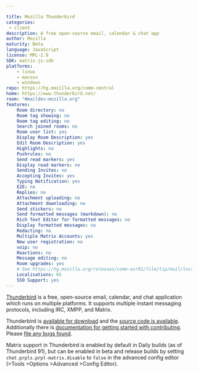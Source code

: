 ```yaml
---

title: Mozilla Thunderbird
categories:
 - client
description: A free open-source email, calendar & chat app
author: Mozilla
maturity: Beta
language: JavaScript
license: MPL-2.0
SDK: matrix-js-sdk
platforms:
    - linux
    - macosx
    - windows
repo: https://hg.mozilla.org/comm-central
home: https://www.thunderbird.net/
room: "#maildev:mozilla.org"
features:
    Room directory: no
    Room tag showing: no
    Room tag editing: no
    Search joined rooms: no
    Room user list: yes
    Display Room Description: yes
    Edit Room Description: yes
    Highlights: no
    Pushrules: no
    Send read markers: yes
    Display read markers: no
    Sending Invites: no
    Accepting Invites: yes
    Typing Notification: yes
    E2E: no
    Replies: no
    Attachment uploading: no
    Attachment downloading: no
    Send stickers: no
    Send formatted messages (markdown): no
    Rich Text Editor for formatted messages: no
    Display formatted messages: no
    Redacting: no
    Multiple Matrix Accounts: yes
    New user registration: no
    voip: no
    Reactions: no
    Message editing: no
    Room upgrades: yes
    # See https://hg.mozilla.org/releases/comm-esr91/file/tip/mail/locales/l10n-changesets.json
    Localisations: 65
    SSO Support: yes
---
```


[Thunderbird](https://www.thunderbird.net/) is a free, open-source email, calendar, and chat application which runs on multiple platforms. It supports multiple instant messaging protocols, including IRC, XMPP, and Matrix.

Thunderbird is [available for download](https://www.thunderbird.net/) and the [source code is available](https://hg.mozilla.org/comm-central). Additionally there is [documentation for getting started with contributing](https://developer.thunderbird.net/). Please [file any bugs found](https://bugzilla.mozilla.org/enter_bug.cgi?product=Chat+Core&component=Matrix).

Matrix support in Thunderbird is enabled by default in Daily builds (as of Thunderbird 91), but can be enabled in beta and release builds by setting `chat.prpls.prpl-matrix.disable` to `false` in the advanced config editor (>Tools >Options >Advanced >Config Editor).

